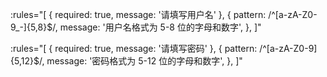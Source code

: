 :rules="[
{ required: true, message: '请填写用户名' },
{
pattern: /^[a-zA-Z0-9_-]{5,8}$/,
message: '用户名格式为 5-8 位的字母和数字',
},
]"

:rules="[
{ required: true, message: '请填写密码' },
{
pattern: /^[a-zA-Z0-9]{5,12}$/,
message: '密码格式为 5-12 位的字母和数字',
},
]"
